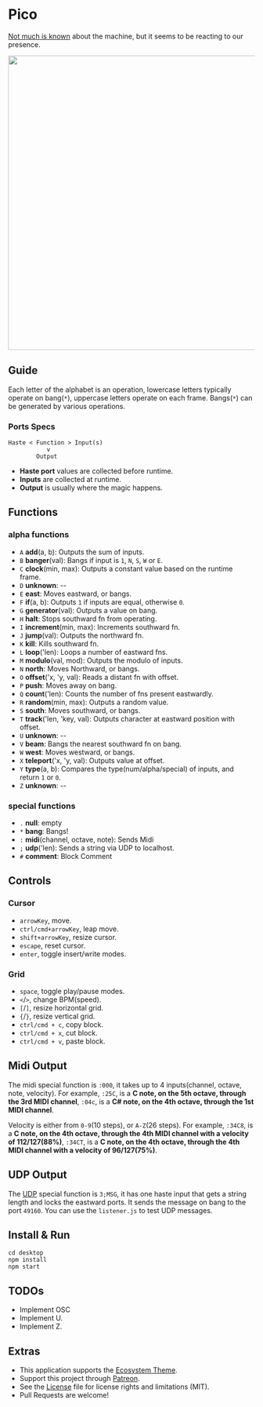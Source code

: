 # Pico

[Not much is known](http://wiki.xxiivv.com/Pico) about the machine, but it seems to be reacting to our presence.

<img src='https://raw.githubusercontent.com/hundredrabbits/Pico/master/PREVIEW.jpg' width="600"/>

## Guide

Each letter of the alphabet is an operation, lowercase letters typically operate on bang(`*`), uppercase letters operate on each frame. Bangs(`*`) can be generated by various operations.

### Ports Specs

```
Haste < Function > Input(s)
           v
        Output
```

- **Haste port** values are collected before runtime.
- **Inputs** are collected at runtime.
- **Output** is usually where the magic happens.

## Functions

### alpha functions

- `A` **add**(a, b): Outputs the sum of inputs.
- `B` **banger**(val): Bangs if input is `1`, `N`, `S`, `W` or `E`.
- `C` **clock**(min, max): Outputs a constant value based on the runtime frame.
- `D` **unknown**: --
- `E` **east**: Moves eastward, or bangs.
- `F` **if**(a, b): Outputs `1` if inputs are equal, otherwise `0`.
- `G` **generator**(val): Outputs a value on bang.
- `H` **halt**: Stops southward fn from operating.
- `I` **increment**(min, max): Increments southward fn.
- `J` **jump**(val): Outputs the northward fn.
- `K` **kill**: Kills southward fn.
- `L` **loop**('len): Loops a number of eastward fns.
- `M` **modulo**(val, mod): Outputs the modulo of inputs.
- `N` **north**: Moves Northward, or bangs.
- `O` **offset**('x, 'y, val): Reads a distant fn with offset.
- `P` **push**: Moves away on bang.
- `Q` **count**('len): Counts the number of fns present eastwardly.
- `R` **random**(min, max): Outputs a random value.
- `S` **south**: Moves southward, or bangs.
- `T` **track**('len, 'key, val): Outputs character at eastward position with offset.
- `U` **unknown**: --
- `V` **beam**: Bangs the nearest southward fn on bang.
- `W` **west**: Moves westward, or bangs.
- `X` **teleport**('x, 'y, val): Outputs value at offset.
- `Y` **type**(a, b): Compares the type(num/alpha/special) of inputs, and return `1` or `0`.
- `Z` **unknown**: --

### special functions

- `.` **null**: empty
- `*` **bang**: Bangs!
- `:` **midi**(channel, octave, note): Sends Midi
- `;` **udp**('len): Sends a string via UDP to localhost.
- `#` **comment**: Block Comment

## Controls

### Cursor

- `arrowKey`, move.
- `ctrl/cmd+arrowKey`, leap move.
- `shift+arrowKey`, resize cursor.
- `escape`, reset cursor.
- `enter`, toggle insert/write modes.

### Grid

- `space`, toggle play/pause modes.
- `<`/`>`, change BPM(speed).
- `[`/`]`, resize horizontal grid.
- `{`/`}`, resize vertical grid.
- `ctrl/cmd + c`, copy block.
- `ctrl/cmd + x`, cut block.
- `ctrl/cmd + v`, paste block.

## Midi Output

The midi special function is `:000`, it takes up to 4 inputs(channel, octave, note, velocity). For example, `:25C`, is a **C note, on the 5th octave, through the 3rd MIDI channel**, `:04c`, is a **C# note, on the 4th octave, through the 1st MIDI channel**. 

Velocity is either from `0-9`(10 steps), or `A-Z`(26 steps). For example, `:34C8`, is a **C note, on the 4th octave, through the 4th MIDI channel with a velocity of 112/127(88%)**, `:34CT`, is a **C note, on the 4th octave, through the 4th MIDI channel with a velocity of 96/127(75%)**.

## UDP Output

The [UDP](https://nodejs.org/api/dgram.html#dgram_socket_send_msg_offset_length_port_address_callback) special function is `3;MSG`, it has one haste input that gets a string length and locks the eastward ports. It sends the message on bang to the port `49160`. You can use the `listener.js` to test UDP messages.

## Install & Run

```
cd desktop
npm install
npm start
```

## TODOs

- Implement OSC
- Implement U.
- Implement Z.

## Extras

- This application supports the [Ecosystem Theme](https://github.com/hundredrabbits/Themes).
- Support this project through [Patreon](https://patreon.com/100).
- See the [License](LICENSE.md) file for license rights and limitations (MIT).
- Pull Requests are welcome!

